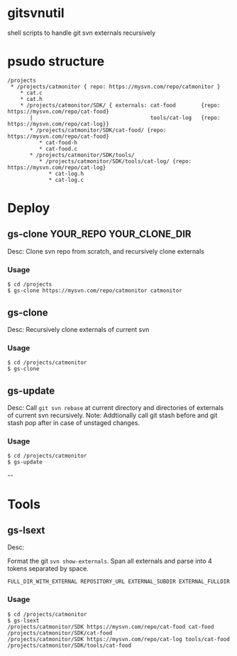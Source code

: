 # gitsvnutil
shell scripts to handle git svn externals recursively

# psudo structure

```
/projects
 * /projects/catmonitor { repo: https://mysvn.com/repo/catmonitor }
    * cat.c
    * cat.h
    * /projects/catmonitor/SDK/ { externals: cat-food        {repo: https://mysvn.com/repo/cat-food}
       |                                     tools/cat-log   {repo: https://mysvn.com/repo/cat-log}}
       * /projects/catmonitor/SDK/cat-food/ {repo: https://mysvn.com/repo/cat-food}
          * cat-food-h
          * cat-food.c
       * /projects/catmonitor/SDK/tools/
          * /projects/catmonitor/SDK/tools/cat-log/ {repo: https://mysvn.com/repo/cat-log}
             * cat-log.h
             * cat-log.c
```

# Deploy

## gs-clone YOUR_REPO YOUR_CLONE_DIR 

Desc: Clone svn repo from scratch, and recursively clone externals

### Usage
```
$ cd /projects
$ gs-clone https://mysvn.com/repo/catmonitor catmonitor
```


## gs-clone

Desc: Recursively clone externals of current svn

### Usage
```
$ cd /projects/catmonitor
$ gs-clone
```

## gs-update

Desc: Call `git svn rebase` at current directory and  directories of externals of current svn recursively.
Note: Addtionally call git stash before and git stash pop after in case of unstaged changes.

### Usage
```
$ cd /projects/catmonitor
$ gs-update
```


--

# Tools

## gs-lsext

Desc: 

Format the git `svn show-externals`. Span all externals and parse into 4 tokens separated by space.

    FULL_DIR_WITH_EXTERNAL REPOSITORY_URL EXTERNAL_SUBDIR EXTERNAL_FULLDIR


### Usage
```
$ cd /projects/catmonitor
$ gs-lsext
/projects/catmonitor/SDK https://mysvn.com/repo/cat-food cat-food /projects/catmonitor/SDK/cat-food
/projects/catmonitor/SDK https://mysvn.com/repo/cat-log tools/cat-food /projects/catmonitor/SDK/tools/cat-food
```
